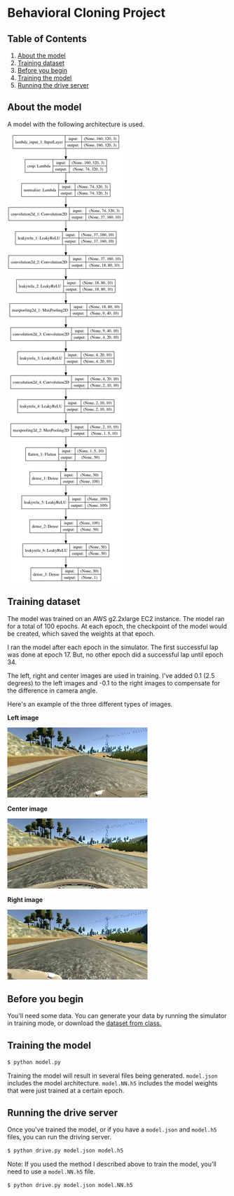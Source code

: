 # Behavioral Cloning Project

## Table of Contents

1. [About the model](#about-the-model)
1. [Training dataset](#training-dataset)
1. [Before you begin](#before-you-begin)
1. [Training the model](#training-the-model)
1. [Running the drive server](#running-the-drive-server)

## About the model

A model with the following architecture is used.

![Model architecture](./model.png?raw=true)

## Training dataset

The model was trained on an AWS g2.2xlarge EC2 instance. The model ran for a
total of 100 epochs. At each epoch, the checkpoint of the model would be
created, which saved the weights at that epoch.

I ran the model after each epoch in the simulator. The first successful lap
was done at epoch 17. But, no other epoch did a successful lap until epoch 34.

The left, right and center images are used in training. I've added 0.1 (2.5
degrees) to the left images and -0.1 to the right images to compensate for the
difference in camera angle.

Here's an example of the three different types of images.

**Left image**

![Left image](./images/left_2016_12_19_20_10_35_002.jpg?raw=true)

**Center image**

![Center image](./images/center_2016_12_19_20_10_35_002.jpg?raw=true)

**Right image**

![Right image](./images/right_2016_12_19_20_10_35_002.jpg?raw=true)

## Before you begin

You'll need some data. You can generate your data by running the simulator in
training mode, or download the [dataset from class.][1]

## Training the model

```sh
$ python model.py
```

Training the model will result in several files being generated. `model.json`
includes the model architecture. `model.NN.h5` includes the model weights that
were just trained at a certain epoch.

## Running the drive server

Once you've trained the model, or if you have a `model.json` and `model.h5`
files, you can run the driving server.

```sh
$ python drive.py model.json model.h5
```

Note: If you used the method I described above to train the model, you'll need
to use a `model.NN.h5` file.

```sh
$ python drive.py model.json model.NN.h5
```

[1]: https://d17h27t6h515a5.cloudfront.net/topher/2016/December/584f6edd_data/data.zip

